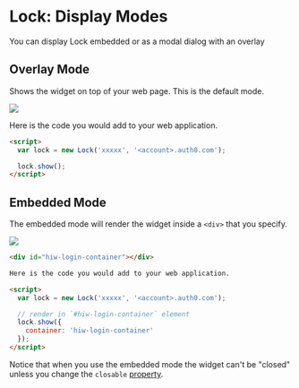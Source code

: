 # Lock: Display Modes

You can display Lock embedded or as a modal dialog with an overlay

## Overlay Mode

Shows the widget on top of your web page. This is the default mode.

![](https://auth0.com/lib/lock/img/mode-1.png)

Here is the code you would add to your web application.

```html
<script>
  var lock = new Lock('xxxxx', '<account>.auth0.com');

  lock.show();
</script>
```

## Embedded Mode

The embedded mode will render the widget inside a `<div>` that you specify.

![](https://auth0.com/lib/lock/img/mode-2.png)

```html
<div id="hiw-login-container"></div>

Here is the code you would add to your web application.

<script>
  var lock = new Lock('xxxxx', '<account>.auth0.com');

  // render in `#hiw-login-container` element
  lock.show({
    container: 'hiw-login-container'
  });
</script>
```

Notice that when you use the embedded mode the widget can't be "closed" unless you change the `closable` [property](/libraries/lock/v9/customization#closable-boolean).

